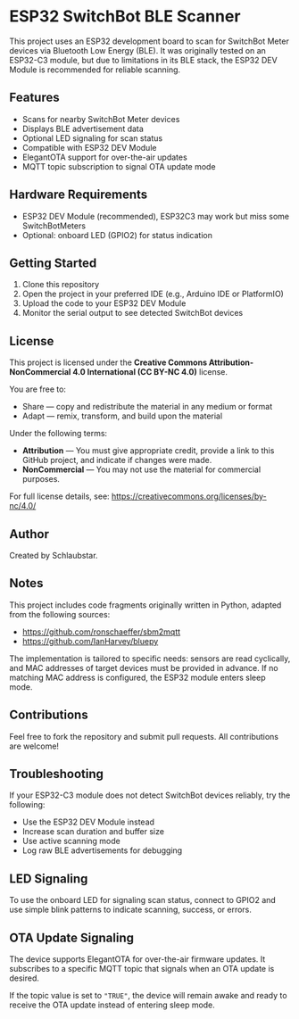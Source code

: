 # ESP32 SwitchBot BLE Scanner

This project uses an ESP32 development board to scan for SwitchBot Meter devices via Bluetooth Low Energy (BLE). It was originally tested on an ESP32-C3 module, but due to limitations in its BLE stack, the ESP32 DEV Module is recommended for reliable scanning.

## Features

* Scans for nearby SwitchBot Meter devices
* Displays BLE advertisement data
* Optional LED signaling for scan status
* Compatible with ESP32 DEV Module
* ElegantOTA support for over-the-air updates
* MQTT topic subscription to signal OTA update mode

## Hardware Requirements

* ESP32 DEV Module (recommended), ESP32C3 may work but miss some SwitchBotMeters
* Optional: onboard LED (GPIO2) for status indication

## Getting Started

1. Clone this repository
2. Open the project in your preferred IDE (e.g., Arduino IDE or PlatformIO)
3. Upload the code to your ESP32 DEV Module
4. Monitor the serial output to see detected SwitchBot devices

## License

This project is licensed under the **Creative Commons Attribution-NonCommercial 4.0 International (CC BY-NC 4.0)** license.

You are free to:

* Share — copy and redistribute the material in any medium or format
* Adapt — remix, transform, and build upon the material

Under the following terms:

* **Attribution** — You must give appropriate credit, provide a link to this GitHub project, and indicate if changes were made.
* **NonCommercial** — You may not use the material for commercial purposes.

For full license details, see: <https://creativecommons.org/licenses/by-nc/4.0/>

## Author

Created by Schlaubstar.

## Notes

This project includes code fragments originally written in Python, adapted from the following sources:

* <https://github.com/ronschaeffer/sbm2mqtt>
* <https://github.com/IanHarvey/bluepy>

The implementation is tailored to specific needs: sensors are read cyclically, and MAC addresses of target devices must be provided in advance. If no matching MAC address is configured, the ESP32 module enters sleep mode.

## Contributions

Feel free to fork the repository and submit pull requests. All contributions are welcome!

## Troubleshooting

If your ESP32-C3 module does not detect SwitchBot devices reliably, try the following:

* Use the ESP32 DEV Module instead
* Increase scan duration and buffer size
* Use active scanning mode
* Log raw BLE advertisements for debugging

## LED Signaling

To use the onboard LED for signaling scan status, connect to GPIO2 and use simple blink patterns to indicate scanning, success, or errors.

## OTA Update Signaling

The device supports ElegantOTA for over-the-air firmware updates. It subscribes to a specific MQTT topic that signals when an OTA update is desired.

If the topic value is set to `"TRUE"`, the device will remain awake and ready to receive the OTA update instead of entering sleep mode.
